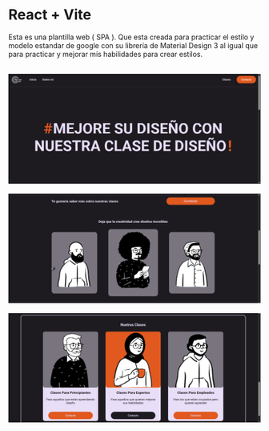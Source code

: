# React + Vite

Esta es una plantilla web ( SPA ). Que esta creada para practicar el estilo y modelo estandar de google con su librería de Material Design 3
al igual que para practicar y mejorar mis habilidades para crear estilos.

&nbsp; ![Project view 01](./src/assets/DesignTemplate01.png) &nbsp; ![Elements](./src/assets/DesignTemplate02.png) &nbsp;
![Results](./src/assets/DesignTemplate03.png)

